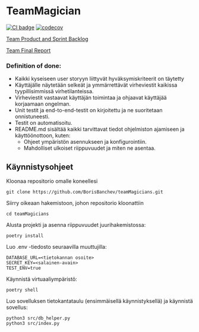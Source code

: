# TeamMagician

[![CI badge](https://github.com/BorisBanchev/teamMagicians/workflows/CI/badge.svg)](https://github.com/BorisBanchev/teamMagicians/actions)
[![codecov](https://codecov.io/gh/BorisBanchev/teamMagicians/graph/badge.svg?token=X6M0LZ9ZYP)](https://codecov.io/gh/BorisBanchev/teamMagicians)

[Team Product and Sprint Backlog](https://docs.google.com/spreadsheets/d/1M6PnnOBQbmud6kSEFh_Pxoa-kk0jIUnGVv0p_7QD7ms/edit?usp=sharing)

[Team Final Report](https://helsinkifi-my.sharepoint.com/:b:/g/personal/salonout_ad_helsinki_fi/EcdWpF843NBEpZ-yjOzeYdYBlMcKy2VIqQcwtmmighup0A)

### Definition of done:

- Kaikki kyseiseen user storyyn liittyvät hyväksymiskriteerit on täytetty
- Käyttäjälle näytetään selkeät ja ymmärrettävät virheviestit kaikissa tyypillisimmissä virhetilanteissa.
- Virheviestit vastaavat käyttäjän toimintaa ja ohjaavat käyttäjää korjaamaan ongelman.
- Unit testit ja end-to-end-testit on kirjoitettu ja ne suoritetaan onnistuneesti.
- Testit on automatisoitu.
- README.md sisältää kaikki tarvittavat tiedot ohjelmiston ajamiseen ja käyttöönottoon, kuten:
  - Ohjeet ympäristön asennukseen ja konfigurointiin.
  - Mahdolliset ulkoiset riippuvuudet ja miten ne asentaa.

## Käynnistysohjeet

Kloonaa repositorio omalle koneellesi

```shell
git clone https://github.com/BorisBanchev/teamMagicians.git
```

Siirry oikeaan hakemistoon, johon repositorio kloonattiin

```shell
cd teamMagicians
```

Alusta projekti ja asenna riippuvuudet juurihakemistossa:

```shell
poetry install
```

Luo .env -tiedosto seuraavilla muuttujilla:

```env
DATABASE_URL=<tietokannan osoite>
SECRET_KEY=<salainen-avain>
TEST_ENV=true
```

Käynnistä virtuaaliympäristö:

```shell
poetry shell
```

Luo sovelluksen tietokantataulu (ensimmäisellä käynnistyksellä) ja käynnistä sovellus:

```shell
python3 src/db_helper.py
python3 src/index.py
```
